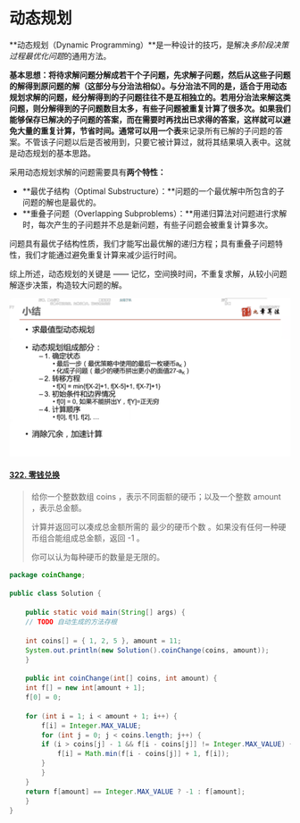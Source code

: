 # 动态规划

**动态规划（Dynamic Programming）**是一种设计的技巧，是解决*多阶段决策过程最优化问题*的通用方法。

**基本思想：**将待求解问题分解成若干个子问题，先求解子问题，然后从这些子问题的解得到原问题的解（这部分与分治法相似）。与分治法不同的是，适合于用动态规划求解的问题，经分解得到的子问题往往不是互相独立的。若用分治法来解这类问题，则分解得到的子问题数目太多，有些子问题被重复计算了很多次。如果我们能够保存已解决的子问题的答案，而在需要时再找出已求得的答案，这样就可以避免大量的重复计算，节省时间。通常可以用一个**表**来记录所有已解的子问题的答案。不管该子问题以后是否被用到，只要它被计算过，就将其结果填入表中。这就是动态规划的基本思路。

采用动态规划求解的问题需要具有**两个特性：**

- **最优子结构（Optimal Substructure）：**问题的一个最优解中所包含的子问题的解也是最优的。
- **重叠子问题（Overlapping Subproblems）：**用递归算法对问题进行求解时，每次产生的子问题并不总是新问题，有些子问题会被重复计算多次。

问题具有最优子结构性质，我们才能写出最优解的递归方程；具有重叠子问题特性，我们才能通过避免重复计算来减少运行时间。

综上所述，动态规划的关键是 —— 记忆，空间换时间，不重复求解，从较小问题解逐步决策，构造较大问题的解。

![image-20220123231637979](%E5%8A%A8%E6%80%81%E8%A7%84%E5%88%92.assets/image-20220123231637979.png)

#### [322. 零钱兑换](https://leetcode-cn.com/problems/coin-change/)

> 给你一个整数数组 coins ，表示不同面额的硬币；以及一个整数 amount ，表示总金额。
>
> 计算并返回可以凑成总金额所需的 最少的硬币个数 。如果没有任何一种硬币组合能组成总金额，返回 -1 。
>
> 你可以认为每种硬币的数量是无限的。

```java
package coinChange;

public class Solution {

    public static void main(String[] args) {
	// TODO 自动生成的方法存根

	int coins[] = { 1, 2, 5 }, amount = 11;
	System.out.println(new Solution().coinChange(coins, amount));
    }

    public int coinChange(int[] coins, int amount) {
	int f[] = new int[amount + 1];
	f[0] = 0;

	for (int i = 1; i < amount + 1; i++) {
	    f[i] = Integer.MAX_VALUE;
	    for (int j = 0; j < coins.length; j++) {
		if (i > coins[j] - 1 && f[i - coins[j]] != Integer.MAX_VALUE) {
		    f[i] = Math.min(f[i - coins[j]] + 1, f[i]);
		}
	    }
	}
	return f[amount] == Integer.MAX_VALUE ? -1 : f[amount];
    }
}

```

